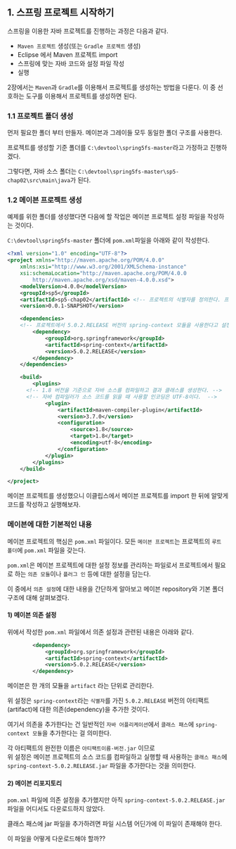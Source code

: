 ## 1. 스프링 프로젝트 시작하기 

스프링을 이용한 자바 프로젝트를 진행하는 과정은 다음과 같다. 

- `Maven 프로젝트` 생성(또는 `Gradle 프로젝트` 생성)
- Eclipse 에서 Maven 프로젝트 import 
- 스프링에 맞는 자바 코드와 설정 파일 작성
- 실행 

2장에서는 `Maven`과 `Gradle`를 이용해서 프로젝트를 생성하는 방법을 다룬다. 이 중 선호하는 도구를 이용해서 프로젝트를 생성하면 된다.

### 1.1 프로젝트 폴더 생성 

먼저 필요한 폴더 부터 만들자. 메이븐과 그레이들 모두 동일한 폴더 구조를 사용한다. 

프로젝트를 생성할 기준 폴더를 `C:\devtool\spring5fs-master`라고 가정하고 진행하겠다. 

그렇다면, 자바 소스 폴더는 `C:\devtool\spring5fs-master\sp5-chap02\src\main\java`가 된다.

### 1.2 메이븐 프로젝트 생성 

예제를 위한 폴더를 생성했다면 다음에 할 작업은 메이븐 프로젝트 설정 파일을 작성하는 것이다.  

`C:\devtool\spring5fs-master` 폴더에 `pom.xml`파일을 아래와 같이 작성한다.

``` xml
<?xml version="1.0" encoding="UTF-8"?>
<project xmlns="http://maven.apache.org/POM/4.0.0"
	xmlns:xsi="http://www.w3.org/2001/XMLSchema-instance"
	xsi:schemaLocation="http://maven.apache.org/POM/4.0.0 
		http://maven.apache.org/xsd/maven-4.0.0.xsd">
	<modelVersion>4.0.0</modelVersion>
	<groupId>sp5</groupId>
	<artifactId>sp5-chap02</artifactId> <!-- 프로젝트의 식별자를 정의한다. 프로젝트 폴더와 동일한 이름인 sp5-chap02를 사용했다. -->
	<version>0.0.1-SNAPSHOT</version>

	<dependencies>
    <!-- 프로젝트에서 5.0.2.RELEASE 버전의 spring-context 모듈을 사용한다고 설정한다.  -->
		<dependency>
			<groupId>org.springframework</groupId>
			<artifactId>spring-context</artifactId>
			<version>5.0.2.RELEASE</version>
		</dependency>
	</dependencies>

	<build>
		<plugins>
      <!-- 1.8 버전을 기준으로 자바 소스를 컴파일하고 결과 클래스를 생성한다. -->
      <!-- 자바 컴파일러가 소스 코드를 읽을 때 사용할 인코딩은 UTF-8이다.  -->
			<plugin>
				<artifactId>maven-compiler-plugin</artifactId>
				<version>3.7.0</version>
				<configuration>
					<source>1.8</source>
					<target>1.8</target>
					<encoding>utf-8</encoding>
				</configuration>
			</plugin>
		</plugins>
	</build>

</project>
```

메이븐 프로젝트를 생성했으니 이클립스에서 메이븐 프로젝트를 import 한 뒤에 알맞게 코드를 작성하고 실행해보자. 

### 메이븐에 대한 기본적인 내용 

메이븐 프로젝트의 핵심은 `pom.xml` 파일이다. 모든 `메이븐 프로젝트`는 프로젝트의 `루트 폴더`에 `pom.xml` 파일을 갖는다.

`pom.xml`은 메이븐 프로젝트에 대한 설정 정보를 관리하는 파일로서 프로젝트에서 필요로 하는 `의존 모듈`이나 `플러그 인` 등에 대한 설정을 담는다.

이 중에서 `의존 설정`에 대한 내용을 간단하게 알아보고 메이븐 repository와 기본 폴더 구조에 대해 살펴보겠다.

#### 1) 메이븐 의존 설정

위에서 작성한 `pom.xml` 파일에서 의존 설정과 관련된 내용은 아래와 같다. 

``` xml
		<dependency>
			<groupId>org.springframework</groupId>
			<artifactId>spring-context</artifactId>
			<version>5.0.2.RELEASE</version>
		</dependency>
```

메이븐은 한 개의 모듈을 `artifact` 라는 단위로 관리한다.

위 설정은 `spring-context`라는 `식별자`를 가진 `5.0.2.RELEASE` 버전의 아티팩트(artifact)에 대한 의존(dependency)을 추가한 것이다.

여기서 의존을 추가한다는 건 일반적인 `자바 어플리케이션`에서 `클래스 패스`에 `spring-context 모듈`을 추가한다는 걸 의미한다.

각 아티팩트의 완전한 이름은 `아티팩트이름-버전.jar` 이므로  
위 설정은 메이븐 프로젝트의 소스 코드를 컴파일하고 실행할 때 사용하는 `클래스 패스`에 `spring-context-5.0.2.RELEASE.jar` 파일을 추가한다는 것을 의미한다.

#### 2) 메이븐 리포지토리 

`pom.xml` 파일에 의존 설정을 추가했지만 아직 `spring-context-5.0.2.RELEASE.jar` 파일을 어디서도 다운로드하지 않았다.

클래스 패스에 jar 파일을 추가하려면 파일 시스템 어딘가에 이 파일이 존재해야 한다.

이 파일을 어떻게 다운로드해야 할까??



























